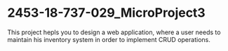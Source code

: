 # 2453-18-737-029_MicroProject3
This project hepls you to design a web application, where a user needs to maintain his inventory system in order to implement CRUD operations.

